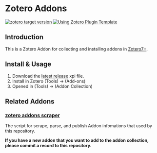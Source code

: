 # Zotero Addons

[![zotero target version](https://img.shields.io/badge/Zotero-7-green?style=flat-square&logo=zotero&logoColor=CC2936)](https://www.zotero.org)
[![Using Zotero Plugin Template](https://img.shields.io/badge/Using-Zotero%20Plugin%20Template-blue?style=flat-square&logo=github)](https://github.com/windingwind/zotero-plugin-template)

## Introduction

This is a Zotero Addon for collecting and installing addons in [Zotero7+](https://www.zotero.org).

## Install & Usage

1. Download the [latest release](https://github.com/syt2/zotero-tldr/releases/latest/download/zotero-addons.xpi) xpi file.
2. Install in Zotero (Tools) -> (Add-ons)
3. Opened in (Tools) -> (Addon Collection)

## Related Addons

### [zotero addons scraper](https://github.com/syt2/zotero-addons-scraper)

The script for scrape, parse, and publish Addon infomations that used by this repository.

**If you have a new addon that you want to add to the addon collection, please commit a record to this repository.**
